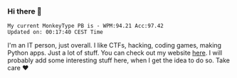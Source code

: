 ### Hi there 👋
<!-- PB START -->
```
My current MonkeyType PB is - WPM:94.21 Acc:97.42
Updated on: 00:17:40 CEST Time
```
<!-- PB END -->
I'm an IT person, just overall. I like CTFs, hacking, coding games, making Python apps. Just a lot of stuff.
You can check out my website [here](https://skill3472.github.io/).
I will probably add some interesting stuff here, when I get the idea to do so. Take care ❤️
